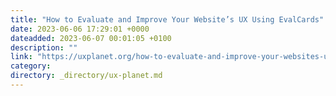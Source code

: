 ```yaml
---
title: "How to Evaluate and Improve Your Website’s UX Using EvalCards"
date: 2023-06-06 17:29:01 +0000
dateadded: 2023-06-07 00:01:05 +0100
description: ""
link: "https://uxplanet.org/how-to-evaluate-and-improve-your-websites-ux-using-evalcards-bd62a6af3dd2?source=rss----819cc2aaeee0---4"
category:
directory: _directory/ux-planet.md
---
```

